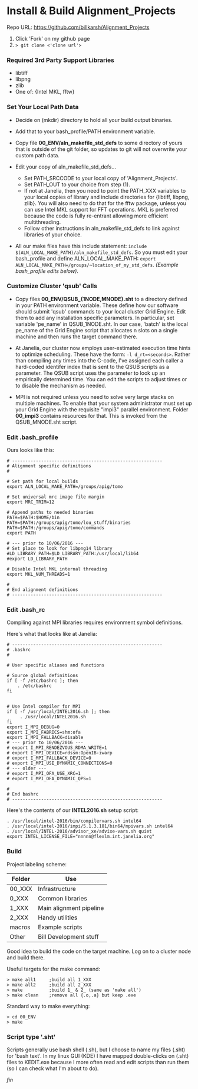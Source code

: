 
# Install & Build Alignment_Projects

Repo URL: <https://github.com/billkarsh/Alignment_Projects>

1. Click 'Fork' on my github page
2. `> git clone <'clone url'>`

### Required 3rd Party Support Libraries

* libtiff
* libpng
* zlib
* One of: {Intel MKL, fftw}

### Set Your Local Path Data

- Decide on (mkdir) directory to hold all your build output binaries.
- Add that to your bash_profile/PATH environment variable.

- Copy file **00_ENV/aln_makefile_std_defs** to some directory of yours that is outside of the git folder, so updates to git will not overwrite your custom path data.

- Edit your copy of aln_makefile_std_defs...
    * Set PATH_SRCCODE to your local copy of 'Alignment_Projects'.
    * Set PATH_OUT to your choice from step (1).
    * If not at Janelia, then you need to point the PATH_XXX variables to your local copies of library and include directories for {libtiff, libpng, zlib}. You will also need to do that for the fftw package, unless you can use Intel MKL support for FFT operations. MKL is preferred because the code is fully re-entrant allowing more efficient multithreading.
    * Follow other instructions in aln_makefile_std_defs to link against libraries of your choice.


- All our make files have this include statement: `include $(ALN_LOCAL_MAKE_PATH)/aln_makefile_std_defs`. So you must edit your bash_profile and define ALN_LOCAL_MAKE_PATH:
`export ALN_LOCAL_MAKE_PATH=/groups/~location_of_my_std_defs`. *(Example bash_profile edits below)*.

### Customize Cluster 'qsub' Calls

- Copy files **00_ENV/QSUB_{1NODE,MNODE}.sht** to a directory defined in your PATH environment variable. These define how our software should submit 'qsub' commands to your local cluster Grid Engine. Edit them to add any installation specific parameters. In particular, set variable 'pe_name' in QSUB_1NODE.sht. In our case, 'batch' is the local pe_name of the Grid Engine script that allocates n slots on a single machine and then runs the target command there.

- At Janelia, our cluster now employs user-estimated execution time hints to optimize scheduling. These have the form: `-l d_rt=<seconds>`. Rather than compiling any times into the C-code, I've assigned each caller a hard-coded identifer index that is sent to the QSUB scripts as a parameter. The QSUB script uses the parameter to look up an empirically determined time. You can edit the scripts to adjust times or to disable the mechanism as needed.

- MPI is not required unless you need to solve very large stacks on multiple machines. To enable that your system administrator must set up your Grid Engine with the requisite "impi3" parallel environment. Folder **00_impi3** contains resources for that. This is invoked from the QSUB_MNODE.sht script.

### Edit .bash_profile

Ours looks like this:

```
# ---------------------------------------------------------
# Alignment specific definitions
#

# Set path for local builds
export ALN_LOCAL_MAKE_PATH=/groups/apig/tomo

# Set universal mrc image file margin
export MRC_TRIM=12

# Append paths to needed binaries
PATH=$PATH:$HOME/bin
PATH=$PATH:/groups/apig/tomo/lou_stuff/binaries
PATH=$PATH:/groups/apig/tomo/commands
export PATH

# --- prior to 10/06/2016 ---
# Set place to look for libpng14 library
#LD_LIBRARY_PATH=$LD_LIBRARY_PATH:/usr/local/lib64
#export LD_LIBRARY_PATH

# Disable Intel MKL internal threading
export MKL_NUM_THREADS=1

#
# End alignment definitions
# ---------------------------------------------------------
```

### Edit .bash_rc

Compiling against MPI libraries requires environment symbol definitions.

Here's what that looks like at Janelia:

```
# ---------------------------------------------------------
# .bashrc
#

# User specific aliases and functions

# Source global definitions
if [ -f /etc/bashrc ]; then
    . /etc/bashrc
fi


# Use Intel compiler for MPI
if [ -f /usr/local/INTEL2016.sh ]; then
     . /usr/local/INTEL2016.sh
fi
export I_MPI_DEBUG=0
export I_MPI_FABRICS=shm:ofa
export I_MPI_FALLBACK=disable
# --- prior to 10/06/2016 ---
# export I_MPI_RENDEZVOUS_RDMA_WRITE=1
# export I_MPI_DEVICE=rdssm:OpenIB-iwarp
# export I_MPI_FALLBACK_DEVICE=0
# export I_MPI_USE_DYNAMIC_CONNECTIONS=0
# --- older ---
# export I_MPI_OFA_USE_XRC=1
# export I_MPI_OFA_DYNAMIC_QPS=1

#
# End bashrc
# ---------------------------------------------------------
```

Here's the contents of our **INTEL2016.sh** setup script:

```
. /usr/local/intel-2016/bin/compilervars.sh intel64
. /usr/local/intel-2016/impi/5.1.3.181/bin64/mpivars.sh intel64
. /usr/local/INTEL-2016/advisor_xe/advixe-vars.sh quiet
export INTEL_LICENSE_FILE="nnnnn@flexlm.int.janelia.org"
```

### Build

Project labeling scheme:

| Folder | Use |
| ---- | ---- |
| 00_XXX | Infrastructure |
| 0_XXX | Common libraries |
| 1_XXX | Main alignment pipeline |
| 2_XXX | Handy utilities |
| macros | Example scripts |
| Other | Bill Development stuff |

Good idea to build the code on the target machine. Log on to a cluster node and build there.

Useful targets for the make command:

```
> make all1     ;build all 1_XXX
> make all2     ;build all 2_XXX
> make          ;build 1_ & 2_ (same as 'make all')
> make clean    ;remove all {.o,.a} but keep .exe
```

Standard way to make everything:

```
> cd 00_ENV
> make
```

### Script type '.sht'

Scripts generally use bash shell (.sh), but I choose to name my files (.sht) for 'bash text'. In my linux GUI (KDE) I have mapped double-clicks on (.sht) files to KEDIT.exe because I more often read and edit scripts than run them (so I can check what I'm about to do).

_fin_



